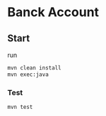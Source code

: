 # Banck Account

## Start

run
```bash
mvn clean install
mvn exec:java
```

### Test
```bash
mvn test
```